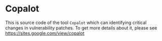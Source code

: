 # Copalot
This is source code of the tool `Copalot` which can identifying critical changes in vulnerability patches. To get more details about it, please see https://sites.google.com/view/copalot